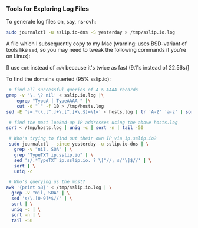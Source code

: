 ### Tools for Exploring Log Files

To generate log files on, say, ns-ovh:

```zsh
sudo journalctl -u sslip.io-dns -S yesterday > /tmp/sslip.io.log
```

A file which I subsequently copy to my Mac (warning: uses BSD-variant of tools
like `sed`, so you may need to tweak the following commands if you're on Linux):

[I use `cut` instead of `awk` because it's twice as fast (9.11s instead of 22.56s)]

To find the domains queried (95% sslip.io):

```zsh
 # find all successful queries of A & AAAA records
grep -v '\. \? nil' < sslip.io.log |\
    egrep "TypeA | TypeAAAA " |\
    cut -d " " -f 10 > /tmp/hosts.log
sed -E 's=.*(\.[^.]+\.[^.]+\.$)=\1=' < hosts.log | tr 'A-Z' 'a-z' | sort | uniq -c | sort -n
```

```zsh
 # find the most looked-up IP addresses using the above hosts.log
sort < /tmp/hosts.log | uniq -c | sort -n | tail -50
```

```zsh
 # Who's trying to find out their own IP via ip.sslip.io?
 sudo journalctl --since yesterday -u sslip.io-dns | \
   grep -v "nil, SOA" | \
   grep "TypeTXT ip.sslip.io" | \
   sed 's/.*TypeTXT ip.sslip.io. ? \["//; s/"\]$//' | \
   sort | \
   uniq -c
```

```zsh
 # Who's querying us the most?
awk '{print $8}' < /tmp/sslip.io.log | \
  grep -v "nil, SOA" | \
  sed 's/\.[0-9]*$//' | \
  sort | \
  uniq -c | \
  sort -n | \
  tail -50
```
